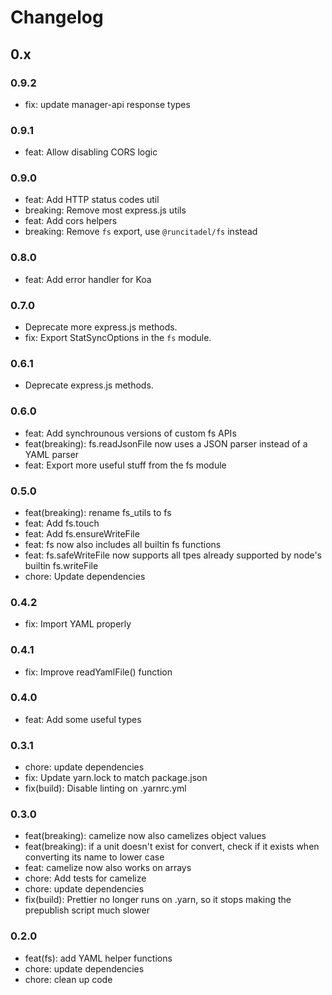 # Changelog

## 0.x

### 0.9.2

- fix: update manager-api response types

### 0.9.1

- feat: Allow disabling CORS logic

### 0.9.0

- feat: Add HTTP status codes util
- breaking: Remove most express.js utils
- feat: Add cors helpers
- breaking: Remove `fs` export, use `@runcitadel/fs` instead

### 0.8.0

- feat: Add error handler for Koa

### 0.7.0

- Deprecate more express.js methods.
- fix: Export StatSyncOptions in the `fs` module.

### 0.6.1

- Deprecate express.js methods.

### 0.6.0

- feat: Add synchrounous versions of custom fs APIs
- feat(breaking): fs.readJsonFile now uses a JSON parser instead of a YAML parser
- feat: Export more useful stuff from the fs module

### 0.5.0

- feat(breaking): rename fs_utils to fs
- feat: Add fs.touch
- feat: Add fs.ensureWriteFile
- feat: fs now also includes all builtin fs functions
- feat: fs.safeWriteFile now supports all tpes already supported by node's builtin fs.writeFile
- chore: Update dependencies

### 0.4.2

- fix: Import YAML properly

### 0.4.1

- fix: Improve readYamlFile() function

### 0.4.0

- feat: Add some useful types

### 0.3.1

- chore: update dependencies
- fix: Update yarn.lock to match package.json
- fix(build): Disable linting on .yarnrc.yml

### 0.3.0

- feat(breaking): camelize now also camelizes object values
- feat(breaking): if a unit doesn't exist for convert, check if it exists when converting its name to lower case
- feat: camelize now also works on arrays
- chore: Add tests for camelize
- chore: update dependencies
- fix(build): Prettier no longer runs on .yarn, so it stops making the prepublish script much slower

### 0.2.0

- feat(fs): add YAML helper functions
- chore: update dependencies
- chore: clean up code
